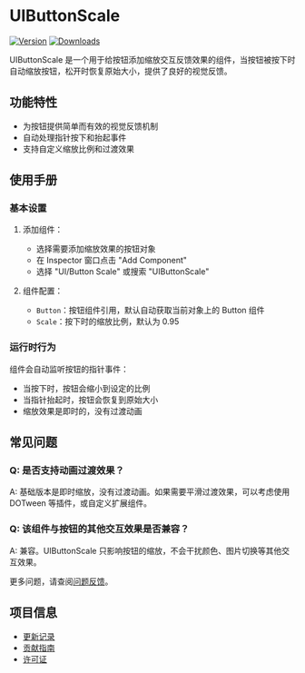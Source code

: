 # UIButtonScale

[![Version](https://img.shields.io/npm/v/org.eframework.u3d.ugui)](https://www.npmjs.com/package/org.eframework.u3d.ugui)
[![Downloads](https://img.shields.io/npm/dm/org.eframework.u3d.ugui)](https://www.npmjs.com/package/org.eframework.u3d.ugui)

UIButtonScale 是一个用于给按钮添加缩放交互反馈效果的组件，当按钮被按下时自动缩放按钮，松开时恢复原始大小，提供了良好的视觉反馈。

## 功能特性

- 为按钮提供简单而有效的视觉反馈机制
- 自动处理指针按下和抬起事件
- 支持自定义缩放比例和过渡效果

## 使用手册

### 基本设置

1. 添加组件：
   - 选择需要添加缩放效果的按钮对象
   - 在 Inspector 窗口点击 "Add Component"
   - 选择 "UI/Button Scale" 或搜索 "UIButtonScale"

2. 组件配置：
   - `Button`：按钮组件引用，默认自动获取当前对象上的 Button 组件
   - `Scale`：按下时的缩放比例，默认为 0.95

### 运行时行为

组件会自动监听按钮的指针事件：
- 当按下时，按钮会缩小到设定的比例
- 当指针抬起时，按钮会恢复到原始大小
- 缩放效果是即时的，没有过渡动画

## 常见问题

### Q: 是否支持动画过渡效果？

A: 基础版本是即时缩放，没有过渡动画。如果需要平滑过渡效果，可以考虑使用 DOTween 等插件，或自定义扩展组件。

### Q: 该组件与按钮的其他交互效果是否兼容？

A: 兼容。UIButtonScale 只影响按钮的缩放，不会干扰颜色、图片切换等其他交互效果。

更多问题，请查阅[问题反馈](../CONTRIBUTING.md#问题反馈)。

## 项目信息

- [更新记录](../CHANGELOG.md)
- [贡献指南](../CONTRIBUTING.md)
- [许可证](../LICENSE)
